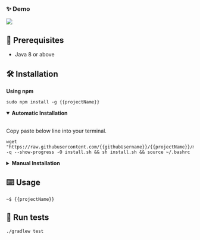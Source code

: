 ### ✨ Demo

![](demo.gif)

## 🦿 Prerequisites

- Java 8 or above

## 🛠 Installation

**Using npm**

```shell
sudo npm install -g {{projectName}}
```

<details open="open">
<summary><b>Automatic Installation</b></summary> <br/>

Copy paste below line into your terminal.

```shell script
wget "https://raw.githubusercontent.com/{{githubUsername}}/{{projectName}}/master/install.sh" -q --show-progress -O install.sh && sh install.sh && source ~/.bashrc
```

</details>

<details>
<summary><b>Manual Installation</b></summary> <br/>

1. Download latest `jar`
   from [releases](https://github.com/{{githubUsername}}/{{projectName}}/releases/latest/download/{{projectName}}.main.jar)
1. Run `java -jar {{projectName}}.main.jar`

</details>

## ⌨️ Usage

```shell script
~$ {{projectName}}
```

## 🥼 Run tests

```shell script
./gradlew test
```